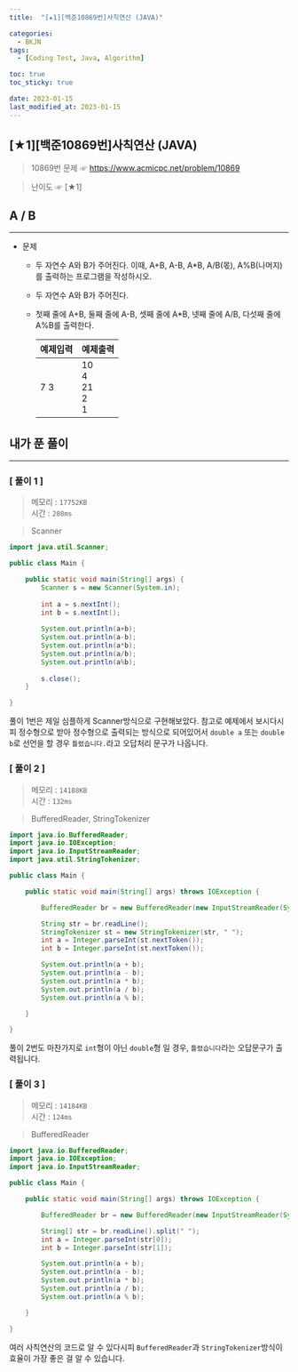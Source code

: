 ```yaml
---
title:  "[★1][백준10869번]사칙연산 (JAVA)" 

categories:
  - BKJN
tags:
  - [Coding Test, Java, Algorithm]

toc: true
toc_sticky: true

date: 2023-01-15
last_modified_at: 2023-01-15
---
```

[★1][백준10869번]사칙연산 (JAVA)
----
> 10869번 문제 ☞ <https://www.acmicpc.net/problem/10869>  

> 난이도 ☞ [★1]
  
## A / B 
___  
- 문제
  - 두 자연수 A와 B가 주어진다. 이때, A+B, A-B, A*B, A/B(몫), A%B(나머지)를 출력하는 프로그램을 작성하시오. 
  - 두 자연수 A와 B가 주어진다. 
  - 첫째 줄에 A+B, 둘째 줄에 A-B, 셋째 줄에 A*B, 넷째 줄에 A/B, 다섯째 줄에 A%B를 출력한다.
  
	|예제입력|예제출력|
	|:--|:--|  
	|7 3|10<br>4<br>21<br>2<br>1|

  
## 내가 푼 풀이
___  


### [ 풀이 1 ]  
>메모리 : `17752KB`  
>시간 : `208ms`  

> Scanner  
  
```java
import java.util.Scanner;

public class Main {

	public static void main(String[] args) {
		Scanner s = new Scanner(System.in);
		
		int a = s.nextInt();
		int b = s.nextInt();
		
		System.out.println(a+b);
		System.out.println(a-b);
		System.out.println(a*b);
		System.out.println(a/b);
		System.out.println(a%b);
		
		s.close();
	}

}
```
풀이 1번은 제일 심플하게 Scanner방식으로 구현해보았다. 참고로 예제에서 보시다시피 정수형으로 받아 정수형으로 출력되는 방식으로 되어있어서 `double a` 또는 `double b`로 선언을 할 경우 `틀렸습니다.`라고 오답처리 문구가 나옵니다.
### [ 풀이 2 ]  
>메모리 : `14188KB`  
>시간 : `132ms`  
  
> BufferedReader, StringTokenizer  
  
```java
import java.io.BufferedReader;
import java.io.IOException;
import java.io.InputStreamReader;
import java.util.StringTokenizer;

public class Main {

	public static void main(String[] args) throws IOException {

		BufferedReader br = new BufferedReader(new InputStreamReader(System.in));

		String str = br.readLine();
		StringTokenizer st = new StringTokenizer(str, " ");
		int a = Integer.parseInt(st.nextToken());
		int b = Integer.parseInt(st.nextToken());

		System.out.println(a + b);
		System.out.println(a - b);
		System.out.println(a * b);
		System.out.println(a / b);
		System.out.println(a % b);

	}

}
```
풀이 2번도 마찬가지로 `int`형이 아닌 `double`형 일 경우, `틀렸습니다`라는 오답문구가 출력됩니다.
### [ 풀이 3 ]  
>메모리 : `14184KB`  
>시간 : `124ms`  

>BufferedReader  
  
```java
import java.io.BufferedReader;
import java.io.IOException;
import java.io.InputStreamReader;

public class Main {

	public static void main(String[] args) throws IOException {

		BufferedReader br = new BufferedReader(new InputStreamReader(System.in));

		String[] str = br.readLine().split(" ");
		int a = Integer.parseInt(str[0]);
		int b = Integer.parseInt(str[1]);

		System.out.println(a + b);
		System.out.println(a - b);
		System.out.println(a * b);
		System.out.println(a / b);
		System.out.println(a % b);

	}

}
```
여러 사칙연산의 코드로 알 수 있다시피 `BufferedReader`과 `StringTokenizer`방식이 효율이 가장 좋은 걸 알 수 있습니다.